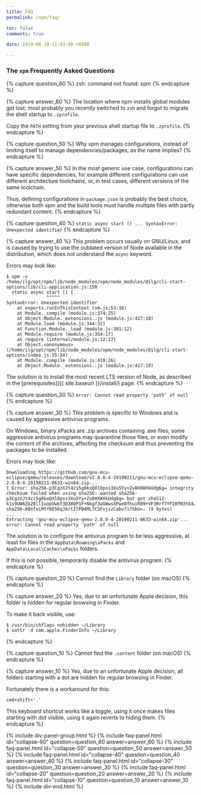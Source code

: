 ```yaml
---
title: FAQ
permalink: /xpm/faq/

toc: false
comments: true

date: 2019-06-28 11:03:00 +0300

---
```


### The `xpm` Frequently Asked Questions

{% capture question_60 %}
zsh: command not found: xpm
{% endcapture %}

{% capture answer_60 %}
The location where npm installs global modules got lost; most probably
you recently switched to `zsh` and forgot to migrate the shell startup
to `.zprofile`.

Copy the `PATH` setting from your previous shell startup file to
`.zprofile`.
{% endcapture %}

{% capture question_50 %}
Why xpm manages configurations, instead of limiting itself to manage
dependencies/packages, as the name implies?
{% endcapture %}

{% capture answer_50 %}
In the most generic use case, configurations can have specific dependencies,
for example different configurations can use different architecture
toolchains, or, in test cases, different versions of the same
toolchain.

Thus, defining configurations in `package.json` is probably the
best choice, otherwise both xpm and the build tools must handle
multiple files with partly redundant content.
{% endcapture %}

{% capture question_40 %}
`static async start () ... SyntaxError: Unexpected identifier`
{% endcapture %}

{% capture answer_40 %}
This problem occurs usually on GNU/Linux, and is caused by trying to use
the outdated version of Node available in the distribution, which
does not understand the `async` keyword.

Errors may look like:

```
$ xpm -v
/home/ilg/opt/npm/lib/node_modules/xpm/node_modules/@ilg/cli-start-options/lib/cli-application.js:150
  static async start () {
               ^^^^^
SyntaxError: Unexpected identifier
    at exports.runInThisContext (vm.js:53:16)
    at Module._compile (module.js:374:25)
    at Object.Module._extensions..js (module.js:417:10)
    at Module.load (module.js:344:32)
    at Function.Module._load (module.js:301:12)
    at Module.require (module.js:354:17)
    at require (internal/module.js:12:17)
    at Object.<anonymous> (/home/ilg/opt/npm/lib/node_modules/xpm/node_modules/@ilg/cli-start-options/index.js:55:24)
    at Module._compile (module.js:410:26)
    at Object.Module._extensions..js (module.js:417:10)
```

The solution is to install the most recent LTS version of Node, as
described in the [prerequisites]({{ site.baseurl }}/install/) page.
{% endcapture %}

{% capture question_30 %}
`error: Cannot read property 'path' of null`
{% endcapture %}

{% capture answer_30 %}
This problem is specific to Windows and is caused by aggressive antivirus programs.

On Windows, binary xPacks are .zip archives containing .exe files;
some aggressive antivirus programs may quarantine those files, or
even modify the content of the archives, affecting the checksum and
thus preventing the packages to be installed.

Errors may look like:

```
Downloading https://github.com/gnu-mcu-eclipse/qemu/releases/download/v2.8.0-4-20190211/gnu-mcu-eclipse-qemu-2.8.0-4-20190211-0633-win64.zip...
{ Error: sha256-p3CgzXJt4zi5g0kxQXlOpss3Xu5Yy+Zv8HXWXkUdg6g= integrity checksum failed when using sha256: wanted sha256-p3CgzXJt4zi5g0kxQXlOpss3Xu5Yy+Zv8HXWXkUdg6g= but got sha512-k1s9UW6Zb20llIuopUwbf3D38OP1F+Nkgf3wGWwsXPwoQfhuiR89+VF3Rrf7YF20fN3tG4/3jZSC3apiHbQ6NA== sha256-ABnfxLMtY8E5KqJkrtIlPB4ML7CSFvjizCabv7i7SbU=. (9 bytes)
...
Extracting 'gnu-mcu-eclipse-qemu-2.8.0-4-20190211-0633-win64.zip'...
error: Cannot read property 'path' of null
```

The solution is to configure the antivirus program to be less aggressive,
at least for files in the
`AppData\Roaming\xPacks` and `AppData\Local\Caches\xPacks` folders.

If this is not possible, temporarily disable the antivirus program.
{% endcapture %}

{% capture question_20 %}
Cannot find the `Library` folder (on macOS)
{% endcapture %}

{% capture answer_20 %}
Yes, due to an unfortunate Apple decision,
this folder is hidden for regular browsing in Finder.

To make it back visible, use:

```console
$ /usr/bin/chflags nohidden ~/Library
$ xattr -d com.apple.FinderInfo ~/Library
```
{% endcapture %}

{% capture question_10 %}
Cannot find the `.content` folder (on macOS)
{% endcapture %}

{% capture answer_10 %}
Yes, due to an unfortunate Apple decision,
all folders starting with a dot are hidden for regular browsing in Finder.

Fortunately there is a workaround for this:

```
cmd+shift+'.'
```

This keyboard shortcut works like a toggle, using it once makes files
starting with dot visible,
using it again reverts to hiding them.
{% endcapture %}

{% include div-panel-group.html %}
{% include faq-panel.html id="collapse-60" question=question_60 answer=answer_60 %}
{% include faq-panel.html id="collapse-50" question=question_50 answer=answer_50 %}
{% include faq-panel.html id="collapse-40" question=question_40 answer=answer_40 %}
{% include faq-panel.html id="collapse-30" question=question_30 answer=answer_30 %}
{% include faq-panel.html id="collapse-20" question=question_20 answer=answer_20 %}
{% include faq-panel.html id="collapse-10" question=question_10 answer=answer_10 %}
{% include div-end.html %}
